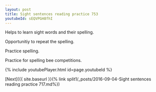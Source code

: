 ```yaml
---
layout: post
title: Sight sentences reading practice 753
youtubeId: sEQVPGH8fhI
---
```

 
 
Helps to learn sight words and their spelling.

Opportunitiy to repeat the spelling. 

Practice spelling. 
 
Practice for spelling bee competitions. 
 
{% include youtubePlayer.html id=page.youtubeId %}
 
 

[Next]({{ site.baseurl }}{% link  split1/_posts/2016-09-04-Sight sentences reading practice 717.md%})
 
